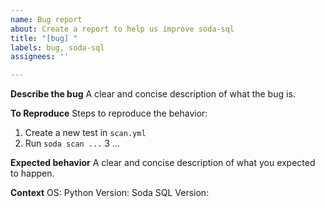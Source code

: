 ```yaml
---
name: Bug report
about: Create a report to help us improve soda-sql
title: "[bug] "
labels: bug, soda-sql
assignees: ''

---
```


**Describe the bug**
A clear and concise description of what the bug is.

**To Reproduce**
Steps to reproduce the behavior:
1. Create a new test in `scan.yml`
2. Run `soda scan ...`
3 ...

**Expected behavior**
A clear and concise description of what you expected to happen.

**Context**
OS: 
Python Version:
Soda SQL Version:

